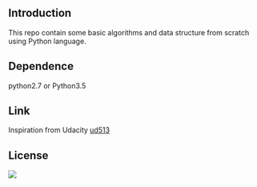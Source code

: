## Introduction

This repo contain some basic algorithms and data structure from scratch using Python language.

## Dependence 

python2.7 or Python3.5

## Link

Inspiration from Udacity [ud513](https://classroom.udacity.com/courses/ud513)

## License

![](https://img.shields.io/github/license/mashape/apistatus.svg)